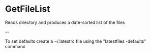 # GetFileList
Reads directory and produces a date-sorted list of the files

--

To set defaults create a ~/.latestrc file using the "latestfiles -defaults" command

